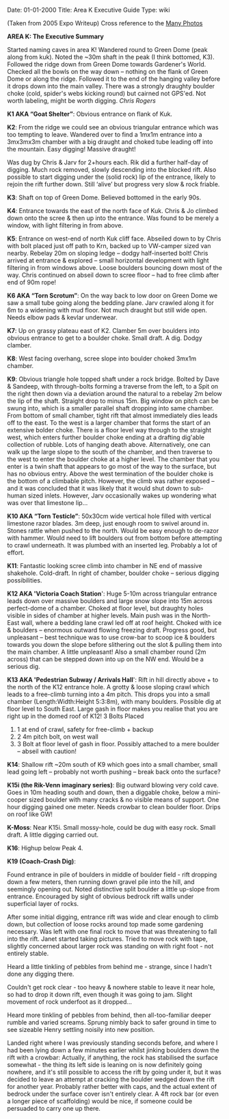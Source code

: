 Date: 01-01-2000
Title: Area K Executive Guide
Type: wiki

(Taken from 2005 Expo Writeup) Cross reference to the [Many
Photos](http://www.union.ic.ac.uk/rcc/caving/photo_archive/slovenia/2005/Area_K/dirindex.html)

**AREA K: The Executive Summary**

Started naming caves in area K! Wandered round to Green Dome (peak along
from kuk). Noted the \~30m shaft in the peak (I think bottomed, K3).
Followed the ridge down from Green Dome towards Gardener's World.
Checked all the bowls on the way down – nothing on the flank of Green
Dome or along the ridge. Followed it to the end of the hanging valley
before it drops down into the main valley. There was a strongly draughty
boulder choke (cold, spider's webs kicking round) but cairned not
GPS'ed. Not worth labeling, might be worth digging. *Chris Rogers*

**K1 AKA “Goat Shelter”**: Obvious entrance on flank of Kuk.

**K2**: From the ridge we could see an obvious triangular entrance which
was too tempting to leave. Wandered over to find a 1mx1m entrance into a
3mx3mx3m chamber with a big draught and choked tube leading off into the
mountain. Easy digging! Massive draught!

Was dug by Chris & Jarv for 2+hours each. Rik did a further half-day of
digging. Much rock removed, slowly descending into the blocked rift.
Also possible to start digging under the (solid rock) lip of the
entrance, likely to rejoin the rift further down. Still ‘alive’ but
progress very slow & rock friable.

**K3**: Shaft on top of Green Dome. Believed bottomed in the early 90s.

**K4**: Entrance towards the east of the north face of Kuk. Chris & Jo
climbed down onto the scree & then up into the entrance. Was found to be
merely a window, with light filtering in from above.

**K5**: Entrance on west-end of north Kuk cliff face. Abseiled down to
by Chris with bolt placed just off path to Krn, backed up to VW-camper
sized van nearby. Rebelay 20m on sloping ledge – dodgy half-inserted
bolt! Chris arrived at entrance & explored – small horizontal
development with light filtering in from windows above. Loose boulders
bouncing down most of the way. Chris continued on abseil down to scree
floor – had to free climb after end of 90m rope!

**K6 AKA “Torn Scrotum”**: On the way back to low door on Green Dome we
saw a small tube going along the bedding plane. Jarv crawled along it
for 6m to a widening with mud floor. Not much draught but still wide
open. Needs elbow pads & kevlar underwear.

**K7**: Up on grassy plateau east of K2. Clamber 5m over boulders into
obvious entrance to get to a boulder choke. Small draft. A dig. Dodgy
clamber.

**K8**: West facing overhang, scree slope into boulder choked 3mx1m
chamber.

**K9**: Obvious triangle hole topped shaft under a rock bridge. Bolted
by Dave & Sandeep, with through-bolts forming a traverse from the left,
to a Spit on the right then down via a deviation around the natural to a
rebelay 2m below the lip of the shaft. Straight drop to minus 15m. Big
window on pitch can be swung into, which is a smaller parallel shaft
dropping into same chamber. From bottom of small chamber, tight rift
that almost immediately dies leads off to the east. To the west is a
larger chamber that forms the start of an extensive bolder choke. There
is a floor level way through to the straight west, which enters further
boulder choke ending at a drafting dig'able collection of rubble. Lots
of hanging death above. Alternatively, one can walk up the large slope
to the south of the chamber, and then traverse to the west to enter the
boulder choke at a higher level. The chamber that you enter is a twin
shaft that appears to go most of the way to the surface, but has no
obvious entry. Above the west termination of the boulder choke is the
bottom of a climbable pitch. However, the climb was rather exposed – and
it was concluded that it was likely that it would shut down to sub-human
sized inlets. However, Jarv occasionally wakes up wondering what was
over that limestone lip…

**K10 AKA “Torn Testicle”**: 50x30cm wide vertical hole filled with
vertical limestone razor blades. 3m deep, just enough room to swivel
around in. Stones rattle when pushed to the north. Would be easy enough
to de-razor with hammer. Would need to lift boulders out from bottom
before attempting to crawl underneath. It was plumbed with an inserted
leg. Probably a lot of effort.

**K11**: Fantastic looking scree climb into chamber in NE end of massive
shakehole. Cold-draft. In right of chamber, boulder choke – serious
digging possibilities.

**K12 AKA 'Victoria Coach Station**': Huge 5-10m across triangular
entrance leads down over massive boulders and large snow slope into 15m
across perfect-dome of a chamber. Choked at floor level, but draughty
holes visible in sides of chamber at higher levels. Main push was in the
North-East wall, where a bedding lane crawl led off at roof height.
Choked with ice & boulders – enormous outward flowing freezing draft.
Progress good, but unpleasant – best technique was to use crow-bar to
scoop ice & boulders towards you down the slope before slithering out
the slot & pulling them into the main chamber. A little unpleasant! Also
a small chamber round (2m across) that can be stepped down into up on
the NW end. Would be a serious dig.

**K13 AKA 'Pedestrian Subway / Arrivals Hall**': Rift in hill directly
above + to the north of the K12 entrance hole. A grotty & loose sloping
crawl which leads to a free-climb turning into a 4m pitch. This drops
you into a small chamber (Length:Width:Height 5:3:8m), with many
boulders. Possible dig at floor level to South East. Large gash in floor
makes you realise that you are right up in the domed roof of K12! 3
Bolts Placed

1.  1 at end of crawl, safety for free-climb + backup
2.  2 4m pitch bolt, on west wall
3.  3 Bolt at floor level of gash in floor. Possibly attached to a mere
    boulder – abseil with caution!

**K14**: Shallow rift \~20m south of K9 which goes into a small chamber,
small lead going left – probably not worth pushing – break back onto the
surface?

**K15i (the Rik-Venn imaginary series)**: Big outward blowing very cold
cave. Goes in 10m heading south and down, then a diggable choke, below a
mini-cooper sized boulder with many cracks & no visible means of
support. One hour digging gained one meter. Needs crowbar to clean
boulder floor. Drips on roof like GW!

**K-Moss**: Near K15i. Small mossy-hole, could be dug with easy rock.
Small draft. A little digging carried out.

**K16**: Highup below Peak 4.

**K19 (Coach-Crash Dig)**:

Found entrance in pile of boulders in middle of boulder field - rift
dropping down a few meters, then running down gravel pile into the hill,
and seemingly opening out. Noted distinctive split boulder a little
up-slope from entrance. Encouraged by sight of obvious bedrock rift
walls under superficial layer of rocks.

After some initial digging, entrance rift was wide and clear enough to
climb down, but collection of loose rocks around top made some gardening
necessary. Was left with one final rock to move that was threatening to
fall into the rift. Janet started taking pictures. Tried to move rock
with tape, slightly concerned about larger rock was standing on with
right foot - not entirely stable.

Heard a little tinkling of pebbles from behind me - strange, since I
hadn't done any digging there.

Couldn't get rock clear - too heavy & nowhere stable to leave it near
hole, so had to drop it down rift, even though it was going to jam.
Slight movement of rock underfoot as it dropped…

Heard more tinkling of pebbles from behind, then all-too-familiar deeper
rumble and varied screams. Sprung nimbly back to safer ground in time to
see sizeable Henry settling noisily into new position.

Landed right where I was previously standing seconds before, and where I
had been lying down a few minutes earlier whilst jinking boulders down
the rift with a crowbar: Actually, if anything, the rock has stabilised
the surface somewhat - the thing its left side is leaning on is now
definitely going nowhere, and it's still possible to access the rift by
going under it, but it was decided to leave an attempt at cracking the
boulder wedged down the rift for another year. Probably rather better
with caps, and the actual extent of bedrock under the surface cover
isn't entirely clear. A 4ft rock bar (or even a longer piece of
scaffolding) would be nice, if someone could be persuaded to carry one
up there.
